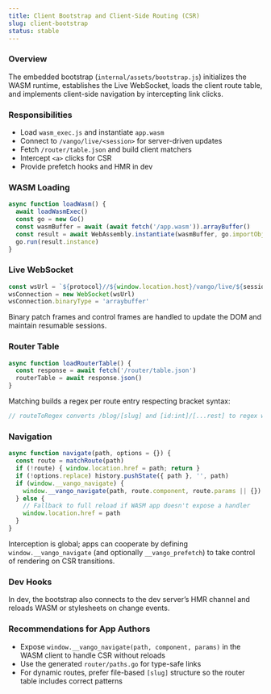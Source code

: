 ```yaml
---
title: Client Bootstrap and Client-Side Routing (CSR)
slug: client-bootstrap
status: stable
---
```


### Overview

The embedded bootstrap (`internal/assets/bootstrap.js`) initializes the WASM runtime, establishes the Live WebSocket, loads the client route table, and implements client-side navigation by intercepting link clicks.

### Responsibilities

- Load `wasm_exec.js` and instantiate `app.wasm`
- Connect to `/vango/live/<session>` for server-driven updates
- Fetch `/router/table.json` and build client matchers
- Intercept `<a>` clicks for CSR
- Provide prefetch hooks and HMR in dev

### WASM Loading

```19:50:internal/assets/bootstrap.js
async function loadWasm() {
  await loadWasmExec()
  const go = new Go()
  const wasmBuffer = await (await fetch('/app.wasm')).arrayBuffer()
  const result = await WebAssembly.instantiate(wasmBuffer, go.importObject)
  go.run(result.instance)
}
```

### Live WebSocket

```88:123:internal/assets/bootstrap.js
const wsUrl = `${protocol}//${window.location.host}/vango/live/${sessionId}`
wsConnection = new WebSocket(wsUrl)
wsConnection.binaryType = 'arraybuffer'
```

Binary patch frames and control frames are handled to update the DOM and maintain resumable sessions.

### Router Table

```302:315:internal/assets/bootstrap.js
async function loadRouterTable() {
  const response = await fetch('/router/table.json')
  routerTable = await response.json()
}
```

Matching builds a regex per route entry respecting bracket syntax:

```350:387:internal/assets/bootstrap.js
// routeToRegex converts /blog/[slug] and [id:int]/[...rest] to regex with typed segments
```

### Navigation

```389:422:internal/assets/bootstrap.js
async function navigate(path, options = {}) {
  const route = matchRoute(path)
  if (!route) { window.location.href = path; return }
  if (!options.replace) history.pushState({ path }, '', path)
  if (window.__vango_navigate) {
    window.__vango_navigate(path, route.component, route.params || {})
  } else {
    // Fallback to full reload if WASM app doesn't expose a handler
    window.location.href = path
  }
}
```

Interception is global; apps can cooperate by defining `window.__vango_navigate` (and optionally `__vango_prefetch`) to take control of rendering on CSR transitions.

### Dev Hooks

In dev, the bootstrap also connects to the dev server’s HMR channel and reloads WASM or stylesheets on change events.

### Recommendations for App Authors

- Expose `window.__vango_navigate(path, component, params)` in the WASM client to handle CSR without reloads
- Use the generated `router/paths.go` for type-safe links
- For dynamic routes, prefer file-based `[slug]` structure so the router table includes correct patterns


